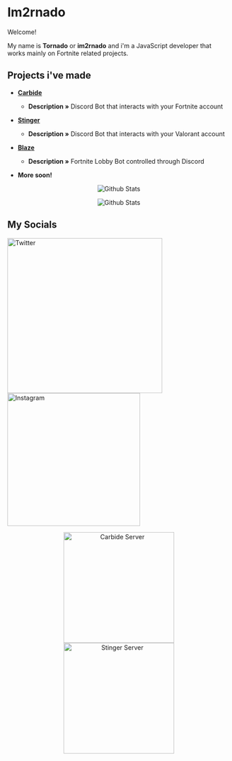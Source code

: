 # Im2rnado
Welcome!

My name is **Tornado** or **im2rnado** and i'm a JavaScript developer that works mainly on Fortnite related projects.

## Projects i've made

* **[Carbide](https://github.com/im2rnado/Carbide-Help)**

  * **Description »** Discord Bot that interacts with your Fortnite account

* **[Stinger](https://github.com/im2rnado/Stinger-Help)**

  * **Description »** Discord Bot that interacts with your Valorant account

* **[Blaze](https://github.com/im2rnado/Blaze-Help)**

  * **Description »** Fortnite Lobby Bot controlled through Discord

* **More soon!**

<p align="center">
   <img src="https://github-readme-stats.vercel.app/api?username=im2rnado&show_icons=true&theme=dark" alt="Github Stats"/>
</p>
<p align="center">
   <img src="https://github-readme-stats.vercel.app/api/top-langs/?username=im2rnado&layout=compact" alt="Github Stats"/>
</p>

## My Socials

<p align="left">
    <a href="https://twitter.com/im2rnadoo">
        <img src="https://help.twitter.com/content/dam/help-twitter/brand/logo.png" width="350px;" alt="Twitter"/>
    </a>
    <a href="https://www.instagram.com/im2rnadoo">
        <img src="https://i.pinimg.com/originals/a2/5f/4f/a25f4f58938bbe61357ebca42d23866f.png" width="300px;" alt="Instagram"/>
    </a>
</p>

<p align="center">
    <a href="http://discord.gg/5pKvUpA">
        <img src="https://discordapp.com/api/guilds/739856631038345266/widget.png?style=banner4" width="250px;" alt="Carbide Server"/>
    </a><br/>
    <a href="http://discord.gg/hKpcjhK">
        <img src="https://discordapp.com/api/guilds/743594467277406458/widget.png?style=banner4" width="250px;" alt="Stinger Server"/>
    </a><br/>
</p>
